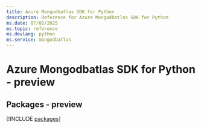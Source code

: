 ```yaml
---
title: Azure Mongodbatlas SDK for Python
description: Reference for Azure Mongodbatlas SDK for Python
ms.date: 07/02/2025
ms.topic: reference
ms.devlang: python
ms.service: mongodbatlas
---
```

# Azure Mongodbatlas SDK for Python - preview
## Packages - preview
[!INCLUDE [packages](mongodbatlas-index.md)]